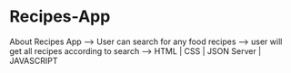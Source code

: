 # Recipes-App
About Recipes App --> User can search for any food recipes --> user will get all recipes according to search --> HTML | CSS | JSON Server | JAVASCRIPT

